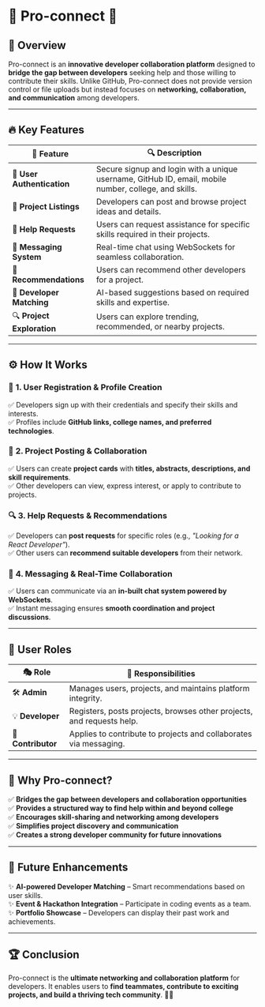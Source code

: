 # 🌟 Pro-connect 🚀

## 🎯 Overview
Pro-connect is an **innovative developer collaboration platform** designed to **bridge the gap between developers** seeking help and those willing to contribute their skills. Unlike GitHub, Pro-connect does not provide version control or file uploads but instead focuses on **networking, collaboration, and communication** among developers.

---

## 🔥 Key Features

| 🚀 Feature | 🔍 Description |
|-----------|--------------|
| 🔐 **User Authentication** | Secure signup and login with a unique username, GitHub ID, email, mobile number, college, and skills. |
| 📌 **Project Listings** | Developers can post and browse project ideas and details. |
| 🤝 **Help Requests** | Users can request assistance for specific skills required in their projects. |
| 💬 **Messaging System** | Real-time chat using WebSockets for seamless collaboration. |
| 🎯 **Recommendations** | Users can recommend other developers for a project. |
| 🧩 **Developer Matching** | AI-based suggestions based on required skills and expertise. |
| 🔍 **Project Exploration** | Users can explore trending, recommended, or nearby projects. |

---

## ⚙️ How It Works

### 📝 **1. User Registration & Profile Creation**
✅ Developers sign up with their credentials and specify their skills and interests.  
✅ Profiles include **GitHub links, college names, and preferred technologies**.

### 📌 **2. Project Posting & Collaboration**
✅ Users can create **project cards** with **titles, abstracts, descriptions, and skill requirements**.  
✅ Other developers can view, express interest, or apply to contribute to projects.

### 🔍 **3. Help Requests & Recommendations**
✅ Developers can **post requests** for specific roles (e.g., *"Looking for a React Developer"*).  
✅ Other users can **recommend suitable developers** from their network.

### 💬 **4. Messaging & Real-Time Collaboration**
✅ Users can communicate via an **in-built chat system powered by WebSockets**.  
✅ Instant messaging ensures **smooth coordination and project discussions**.

---

## 👥 User Roles

| 🎭 Role | 📌 Responsibilities |
|--------|------------------|
| 🛠️ **Admin** | Manages users, projects, and maintains platform integrity. |
| 💡 **Developer** | Registers, posts projects, browses other projects, and requests help. |
| 🤝 **Contributor** | Applies to contribute to projects and collaborates via messaging. |

---

## 🎯 Why Pro-connect?

✅ **Bridges the gap between developers and collaboration opportunities**  
✅ **Provides a structured way to find help within and beyond college**  
✅ **Encourages skill-sharing and networking among developers**  
✅ **Simplifies project discovery and communication**  
✅ **Creates a strong developer community for future innovations**  

---

## 🔮 Future Enhancements
✨ **AI-powered Developer Matching** – Smart recommendations based on user skills.  
✨ **Event & Hackathon Integration** – Participate in coding events as a team.  
✨ **Portfolio Showcase** – Developers can display their past work and achievements.  

---

## 🏆 Conclusion
Pro-connect is the **ultimate networking and collaboration platform** for developers. It enables users to **find teammates, contribute to exciting projects, and build a thriving tech community**. 🚀🔥